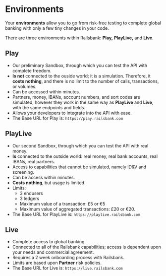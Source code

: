 # Environments

Your **environments** allow you to go from risk-free testing to complete global banking with only a few tiny changes in your code.

There are three environments within Railsbank: **Play,** **PlayLive,** and **Live**.

## Play

  - Our preliminary Sandbox, through which you can test the API with complete freedom.
  - **Is not** connected to the ouside world; it is a simulation. Therefore, it **costs nothing**, and there is no limit to the number of calls, transactions, or volumes.  
  -  Can be accessed within minutes.
  - Partners, money, IBANs, account numbers, and sort codes are simulated, however they work in the same way as **PlayLive** and **Live**, with the same endpoints and fields.
  - Allows your developers to integrate into the API with ease.
  - The Base URL for Play is: `https://play.railsbank.com`


## PlayLive

  - Our second Sandbox, through which you can test the API with real money.
  - **Is** connected to the outside world: real money, real bank accounts, real IBANs, real partners.
  - Access to capabilities that cannot be simulated, namely ID&V and screening.
  - Can be access within minutes.
  - **Costs nothing**, but usage is limited.
  - Limits:
    - 3 endusers
    - 3 ledgers
    - Maximum value of a transaction: £5 or €5
    - Maximum value of aggregated transactions: £20 or €20.
  - The Base URL for PlayLive is: `https://playlive.railsbank.com`

## Live

  - Complete access to global banking.
  - Connected to all of the Railsbank capabilities; access is dependent upon your needs and commercial agreement.
  - Requires a 2 week onboarding process with Railsbank.
  - Limits are based upon **Partner** risk policies.
  - The Base URL for Live is: `https://live.railsbank.com`
